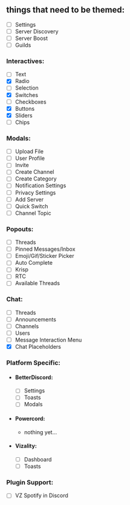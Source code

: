 ## things that need to be themed:
 - [ ] Settings
 - [ ] Server Discovery
 - [ ] Server Boost
 - [ ] Guilds
### Interactives:
 - [ ] Text
 - [x] Radio
 - [ ] Selection
 - [x] Switches
 - [ ] Checkboxes
 - [x] Buttons
 - [x] Sliders
 - [ ] Chips
 ### Modals:
  - [ ] Upload File
  - [ ] User Profile
  - [ ] Invite
  - [ ] Create Channel
  - [ ] Create Category
  - [ ] Notification Settings
  - [ ] Privacy Settings
  - [ ] Add Server
  - [ ] Quick Switch
  - [ ] Channel Topic
### Popouts:
  - [ ] Threads
  - [ ] Pinned Messages/Inbox
  - [ ] Emoji/Gif/Sticker Picker
  - [ ] Auto Complete
  - [ ] Krisp
  - [ ] RTC
  - [ ] Available Threads
### Chat:
  - [ ] Threads
  - [ ] Announcements
  - [ ] Channels
  - [ ] Users
  - [ ] Message Interaction Menu
  - [x] Chat Placeholders
### Platform Specific:
 - #### BetterDiscord:
    - [ ] Settings
    - [ ] Toasts
    - [ ] Modals
- #### Powercord:
    - nothing yet...
- #### Vizality:
    - [ ] Dashboard
    - [ ] Toasts
### Plugin Support:
  - [ ] VZ Spotify in Discord